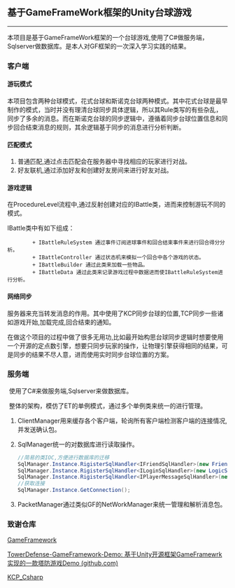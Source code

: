 ##  基于GameFrameWork框架的Unity台球游戏

---

​		本项目是基于GameFrameWork框架的一个台球游戏,使用了C#做服务端，Sqlserver做数据库。是本人对GF框架的一次深入学习实践的结果。

### 客户端

#### 游玩模式

​		本项目包含两种台球模式，花式台球和斯诺克台球两种模式。其中花式台球是最早制作的模式，当时并没有理清台球同步具体逻辑，所以其Rule类写的有些杂乱，同步了多余的消息。而在斯诺克台球的同步逻辑中，遵循着同步台球位置信息和同步回合结束消息的规则，其余逻辑基于同步的消息进行分析判断。

#### 匹配模式

1. 普通匹配,通过点击匹配会在服务器中寻找相应的玩家进行对战。
2. 好友联机,通过添加好友和创建好友房间来进行好友对战。

#### 游戏逻辑

在ProcedureLevel流程中,通过反射创建对应的IBattle类，进而来控制游玩不同的模式。

IBattle类中有如下组成：

			+ IBattleRuleSystem 通过事件订阅进球事件和回合结束事件来进行回合得分分析。
			+ IBattleController 通过状态机来模拟一个回合中各个游戏的状态。
			+ IBattleBuilder 通过此类来加载一些物品。
			+ IBattleData 通过此类来记录游戏过程中数据进而使IBattleRuleSystem进行分析。

#### 网络同步

​		服务器来充当转发消息的作用。其中使用了KCP同步台球的位置,TCP同步一些诸如游戏开始,加载完成,回合结束的通知。

​		在做这个项目的过程中做了很多无用功,比如最开始构思台球同步逻辑时想要使用一个开源的定点数引擎，想要只同步玩家的操作，让物理引擎获得相同的结果，可是同步的结果不尽人意，进而使用实时同步台球位置的方案。

### 服务端

​		使用了C#来做服务端,Sqlserver来做数据库。

​		整体的架构，模仿了ET的单例模式，通过多个单例类来统一的进行管理。

  1. ClientManager用来缓存各个客户端，轮询所有客户端检测客户端的连接情况,并发送确认包。

  2. SqlManager统一的对数据库进行读取操作。

     ~~~ c#
     //简易的类IOC,方便进行数据库的迁移
     SqlManager.Instance.RigisterSqlHandler<IFriendSqlHandler>(new FriendSqlHandler());
     SqlManager.Instance.RigisterSqlHandler<ILoginSqlHandler>(new LogicSqlHandler());
     SqlManager.Instance.RigisterSqlHandler<IPlayerMessageSqlHandler>(new PlayerMessageSqlHandler());
     //获取连接
     SqlManager.Instance.GetConnection();
     ~~~

  3. PacketManager通过类似GF的NetWorkManager来统一管理和解析消息包。

### 致谢仓库

[GameFramework](https://github.com/EllanJiang/GameFramework)

[TowerDefense-GameFramework-Demo: 基于Unity开源框架GameFramewrk实现的一款塔防游戏Demo (github.com)](https://github.com/DrFlower/TowerDefense-GameFramework-Demo)

[KCP_Csharp](https://github.com/KumoKyaku/KCP)
